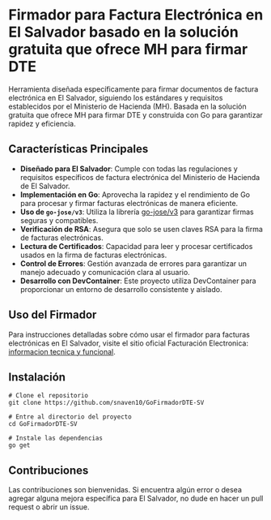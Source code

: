 # Firmador para Factura Electrónica en El Salvador basado en la solución gratuita que ofrece MH para firmar DTE

Herramienta diseñada específicamente para firmar documentos de factura electrónica en El Salvador, siguiendo los estándares y requisitos establecidos por el Ministerio de Hacienda (MH). Basada en la solución gratuita que ofrece MH para firmar DTE y construida con Go para garantizar rapidez y eficiencia.

## Características Principales

- **Diseñado para El Salvador**: Cumple con todas las regulaciones y requisitos específicos de factura electrónica del Ministerio de Hacienda de El Salvador.
- **Implementación en Go**: Aprovecha la rapidez y el rendimiento de Go para procesar y firmar facturas electrónicas de manera eficiente.
- **Uso de `go-jose/v3`**: Utiliza la librería [go-jose/v3](https://github.com/go-jose/go-jose/) para garantizar firmas seguras y compatibles.
- **Verificación de RSA**: Asegura que solo se usen claves RSA para la firma de facturas electrónicas.
- **Lectura de Certificados**: Capacidad para leer y procesar certificados usados en la firma de facturas electrónicas.
- **Control de Errores**: Gestión avanzada de errores para garantizar un manejo adecuado y comunicación clara al usuario.
- **Desarrollo con DevContainer**: Este proyecto utiliza DevContainer para proporcionar un entorno de desarrollo consistente y aislado.

## Uso del Firmador

Para instrucciones detalladas sobre cómo usar el firmador para facturas electrónicas en El Salvador, visite el sitio oficial Facturación Electronica: [informacion tecnica y funcional](https://factura.gob.sv/informacion-tecnica-y-funcional/).

## Instalación

```shell
# Clone el repositorio
git clone https://github.com/snaven10/GoFirmadorDTE-SV

# Entre al directorio del proyecto
cd GoFirmadorDTE-SV

# Instale las dependencias
go get
```

## Contribuciones

Las contribuciones son bienvenidas. Si encuentra algún error o desea agregar alguna mejora específica para El Salvador, no dude en hacer un pull request o abrir un issue.
